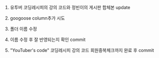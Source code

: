 1. 유투버 코딩레시피의 강의 코드와 정빈이의 게시판 합체본 update

2. googoose column추가 시도

3. 폴더 이름 수정

4. 이름 수정 후 잘 반영되는지 확인 commit

5. "YouTuber's code" 코딩레시피 강의 코드 회원중복체크까지 완료 후 commit
